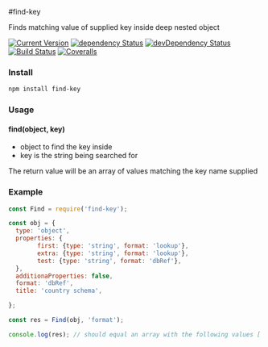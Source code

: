 #find-key

Finds matching value of supplied key inside deep nested object

[![Current Version](https://img.shields.io/npm/v/find-key.svg?maxAge=1000)](https://www.npmjs.org/package/find-key)
[![dependency Status](https://img.shields.io/david/simon-p-r/find-key.svg?maxAge=1000)](https://david-dm.org/simon-p-r/find-key)
[![devDependency Status](https://img.shields.io/david/dev/simon-p-r/find-key.svg?maxAge=1000)](https://david-dm.org/simon-p-r/find-key)
[![Build Status](https://travis-ci.org/simon-p-r/find-key.svg?branch=master)](https://travis-ci.org/simon-p-r/find-key)
[![Coveralls](https://img.shields.io/coveralls/simon-p-r/find-key.svg?maxAge=1000)](https://coveralls.io/github/simon-p-r/find-key)


### Install

```bash
npm install find-key
```

### Usage

#### find(object, key)

+ object to find the key inside
+ key is the string being searched for

The return value will be an array of values matching the key name supplied

### Example

```javascript
const Find = require('find-key');

const obj = {
  type: 'object',
  properties: {
        first: {type: 'string', format: 'lookup'},
        extra: {type: 'string', format: 'lookup'},
        test: {type: 'string', format: 'dbRef'},
  },
  additionaProperties: false,
  format: 'dbRef',
  title: 'country schema',

};

const res = Find(obj, 'format');

console.log(res); // should equal an array with the following values ['lookup', 'dbRef']
```
